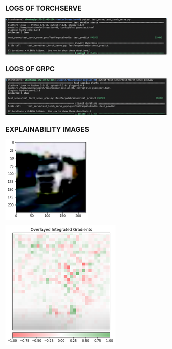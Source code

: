 ## LOGS OF TORCHSERVE

![alt text](https://github.com/sparshk/emlov2-session-08/blob/main/logbook/serve_test.png)


## LOGS OF GRPC

![alt text](https://github.com/sparshk/emlov2-session-08/blob/main/logbook/test_grpc.png)

## EXPLAINABILITY IMAGES

![alt text](https://github.com/sparshk/emlov2-session-08/blob/main/logbook/download.png)

![alt text](https://github.com/sparshk/emlov2-session-08/blob/main/logbook/download-1.png)

